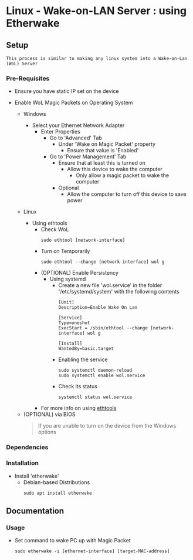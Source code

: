 # Linux - Wake-on-LAN Server : using Etherwake

## Setup
```console
This process is similar to making any linux system into a Wake-on-Lan (WoL) Server
```
### Pre-Requisites
+ Ensure you have static IP set on the device
- Enable WoL Magic Packets on Operating System
    - Windows
        - Select your Ethernet Network Adapter
            - Enter Properties
                - Go to 'Advanced' Tab
                    - Under 'Wake on Magic Packet' property
                         + Ensure that value is 'Enabled'
                - Go to 'Power Management' Tab
                    - Ensure that at least this is turned on
                        - Allow this device to wake the computer
                            + Only allow a magic packet to wake the computer
                    - Optional
                        + Allow the computer to turn off this device to save power

    - Linux
        - Using ethtools
            - Check WoL
                ```console
                sudo ethtool [network-interface]
                ```
            - Turn on Temporarily
                ```console
                sudo ethtool --change [network-interface] wol g
                ```
            - (OPTIONAL) Enable Persistency
                - Using systemd
                    - Create a new file 'wol.service' in the folder '/etc/systemd/system' with the following contents
                        ```
                        [Unit]
                        Description=Enable Wake On Lan

                        [Service]
                        Type=oneshot
                        ExecStart = /sbin/ethtool --change [network-interface] wol g

                        [Install]
                        WantedBy=basic.target
                        ```
                    - Enabling the service
                        ```console
                        sudo systemctl daemon-reload
                        sudo systemctl enable wol.service
                        ```
                     - Check its status
                        ```console
                        systemctl status wol.service
                        ```
            + For more info on using [ethtools](https://github.com/Thanatisia/SharedSpace/tree/main/Docs/Linux/Guides/Networking/Network%20Drivers/ethtool.md)

    + (OPTIONAL) via BIOS
        > If you are unable to turn on the device from the Windows options


### Dependencies

### Installation
- Install 'etherwake'
    - Debian-based Distributions
        ```console
        sudo apt install etherwake
        ```

## Documentation

### Usage
- Set command to wake PC up with Magic Packet
    ```console
    sudo etherwake -i [ethernet-interface] [target-MAC-address]
    ```

